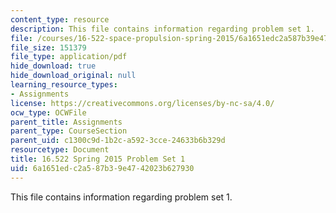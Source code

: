 ```yaml
---
content_type: resource
description: This file contains information regarding problem set 1.
file: /courses/16-522-space-propulsion-spring-2015/6a1651edc2a587b39e4742023b627930_MIT16_522S15_PS1.pdf
file_size: 151379
file_type: application/pdf
hide_download: true
hide_download_original: null
learning_resource_types:
- Assignments
license: https://creativecommons.org/licenses/by-nc-sa/4.0/
ocw_type: OCWFile
parent_title: Assignments
parent_type: CourseSection
parent_uid: c1300c9d-1b2c-a592-3cce-24633b6b329d
resourcetype: Document
title: 16.522 Spring 2015 Problem Set 1
uid: 6a1651ed-c2a5-87b3-9e47-42023b627930
---
```

This file contains information regarding problem set 1.